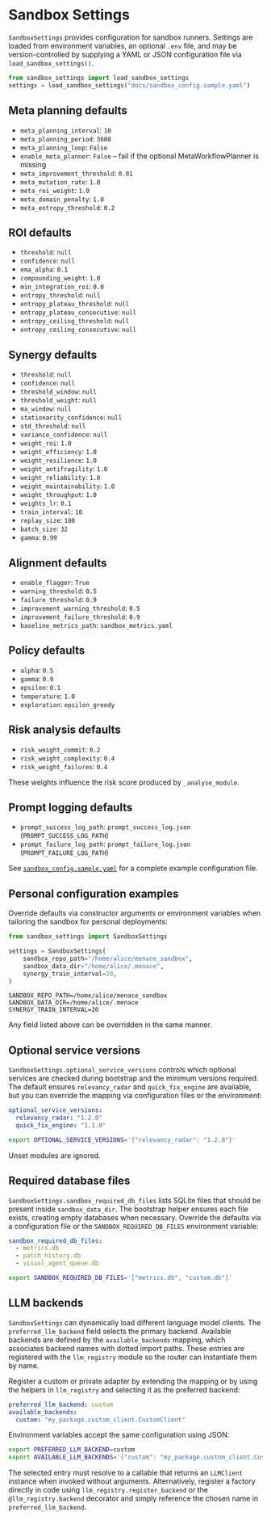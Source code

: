 # Sandbox Settings

`SandboxSettings` provides configuration for sandbox runners. Settings are
loaded from environment variables, an optional `.env` file, and may be
version-controlled by supplying a YAML or JSON configuration file via
`load_sandbox_settings()`.

```python
from sandbox_settings import load_sandbox_settings
settings = load_sandbox_settings("docs/sandbox_config.sample.yaml")
```

## Meta planning defaults
- `meta_planning_interval`: `10`
- `meta_planning_period`: `3600`
- `meta_planning_loop`: `False`
- `enable_meta_planner`: `False` – fail if the optional MetaWorkflowPlanner is missing
- `meta_improvement_threshold`: `0.01`
- `meta_mutation_rate`: `1.0`
- `meta_roi_weight`: `1.0`
- `meta_domain_penalty`: `1.0`
- `meta_entropy_threshold`: `0.2`

## ROI defaults
- `threshold`: `null`
- `confidence`: `null`
- `ema_alpha`: `0.1`
- `compounding_weight`: `1.0`
- `min_integration_roi`: `0.0`
- `entropy_threshold`: `null`
- `entropy_plateau_threshold`: `null`
- `entropy_plateau_consecutive`: `null`
- `entropy_ceiling_threshold`: `null`
- `entropy_ceiling_consecutive`: `null`

## Synergy defaults
- `threshold`: `null`
- `confidence`: `null`
- `threshold_window`: `null`
- `threshold_weight`: `null`
- `ma_window`: `null`
- `stationarity_confidence`: `null`
- `std_threshold`: `null`
- `variance_confidence`: `null`
- `weight_roi`: `1.0`
- `weight_efficiency`: `1.0`
- `weight_resilience`: `1.0`
- `weight_antifragility`: `1.0`
- `weight_reliability`: `1.0`
- `weight_maintainability`: `1.0`
- `weight_throughput`: `1.0`
- `weights_lr`: `0.1`
- `train_interval`: `10`
- `replay_size`: `100`
- `batch_size`: `32`
- `gamma`: `0.99`

## Alignment defaults
- `enable_flagger`: `True`
- `warning_threshold`: `0.5`
- `failure_threshold`: `0.9`
- `improvement_warning_threshold`: `0.5`
- `improvement_failure_threshold`: `0.9`
- `baseline_metrics_path`: `sandbox_metrics.yaml`

## Policy defaults
- `alpha`: `0.5`
- `gamma`: `0.9`
- `epsilon`: `0.1`
- `temperature`: `1.0`
- `exploration`: `epsilon_greedy`

## Risk analysis defaults
- `risk_weight_commit`: `0.2`
- `risk_weight_complexity`: `0.4`
- `risk_weight_failures`: `0.4`

These weights influence the risk score produced by `_analyse_module`.

## Prompt logging defaults
- `prompt_success_log_path`: `prompt_success_log.json` (`PROMPT_SUCCESS_LOG_PATH`)
- `prompt_failure_log_path`: `prompt_failure_log.json` (`PROMPT_FAILURE_LOG_PATH`)

See [`sandbox_config.sample.yaml`](sandbox_config.sample.yaml) for a complete
example configuration file.

## Personal configuration examples

Override defaults via constructor arguments or environment variables when
tailoring the sandbox for personal deployments:

```python
from sandbox_settings import SandboxSettings

settings = SandboxSettings(
    sandbox_repo_path="/home/alice/menace_sandbox",
    sandbox_data_dir="/home/alice/.menace",
    synergy_train_interval=20,
)
```

```env
SANDBOX_REPO_PATH=/home/alice/menace_sandbox
SANDBOX_DATA_DIR=/home/alice/.menace
SYNERGY_TRAIN_INTERVAL=20
```

Any field listed above can be overridden in the same manner.

## Optional service versions

`SandboxSettings.optional_service_versions` controls which optional services are
checked during bootstrap and the minimum versions required. The default ensures
`relevancy_radar` and `quick_fix_engine` are available, but you can override the
mapping via configuration files or the environment:

```yaml
optional_service_versions:
  relevancy_radar: "1.2.0"
  quick_fix_engine: "1.1.0"
```

```bash
export OPTIONAL_SERVICE_VERSIONS='{"relevancy_radar": "1.2.0"}'
```

Unset modules are ignored.

## Required database files

`SandboxSettings.sandbox_required_db_files` lists SQLite files that should be
present inside `sandbox_data_dir`. The bootstrap helper ensures each file
exists, creating empty databases when necessary. Override the defaults via a
configuration file or the `SANDBOX_REQUIRED_DB_FILES` environment variable:

```yaml
sandbox_required_db_files:
  - metrics.db
  - patch_history.db
  - visual_agent_queue.db
```

```bash
export SANDBOX_REQUIRED_DB_FILES='["metrics.db", "custom.db"]'
```

## LLM backends

`SandboxSettings` can dynamically load different language model clients. The
`preferred_llm_backend` field selects the primary backend. Available backends
are defined by the `available_backends` mapping, which associates backend names
with dotted import paths. These entries are registered with the
`llm_registry` module so the router can instantiate them by name.

Register a custom or private adapter by extending the mapping or by using the
helpers in `llm_registry` and selecting it as the preferred backend:

```yaml
preferred_llm_backend: custom
available_backends:
  custom: "my_package.custom_client.CustomClient"
```

Environment variables accept the same configuration using JSON:

```bash
export PREFERRED_LLM_BACKEND=custom
export AVAILABLE_LLM_BACKENDS='{"custom": "my_package.custom_client.CustomClient"}'
```

The selected entry must resolve to a callable that returns an `LLMClient`
instance when invoked without arguments. Alternatively, register a factory
directly in code using `llm_registry.register_backend` or the
`@llm_registry.backend` decorator and simply reference the chosen name in
`preferred_llm_backend`.
